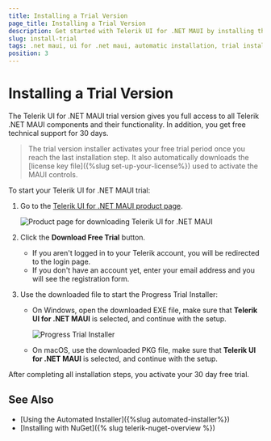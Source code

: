 ```yaml
---
title: Installing a Trial Version
page_title: Installing a Trial Version
description: Get started with Telerik UI for .NET MAUI by installing the trial version and activating your 30-day free trial.
slug: install-trial
tags: .net maui, ui for .net maui, automatic installation, trial installer, free trial
position: 3
---
```


# Installing a Trial Version

The Telerik UI for .NET MAUI trial version gives you full access to all Telerik .NET MAUI components and their functionality. In addition, you get free technical support for 30 days.

>The trial version installer activates your free trial period once you reach the last installation step. It also automatically downloads the [license key file]({%slug set-up-your-license%}) used to activate the MAUI controls.

To start your Telerik UI for .NET MAUI trial:

1. Go to the [Telerik UI for .NET MAUI product page](https://www.telerik.com/maui-ui).
    
    ![Product page for downloading Telerik UI for .NET MAUI](../images/download_maui2.png)

1. Click the **Download Free Trial** button.

    * If you aren't logged in to your Telerik account, you will be redirected to the login page.
    * If you don't have an account yet, enter your email address and you will see the registration form.

1. Use the downloaded file to start the Progress Trial Installer:

    - On Windows, open the downloaded EXE file, make sure that **Telerik UI for .NET MAUI** is selected, and continue with the setup.

        ![Progress Trial Installer](images/progress-trial-installer.png)

    - On macOS, use the downloaded PKG file, make sure that **Telerik UI for .NET MAUI** is selected, and continue with the setup.
 
After completing all installation steps, you activate your 30 day free trial.

## See Also

* [Using the Automated Installer]({%slug automated-installer%})
* [Installing with NuGet]({% slug telerik-nuget-overview %})
